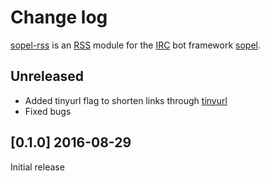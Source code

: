 # Change log

[sopel-rss](https://github.com/RebelCodeBase/sopel-rss) is an [RSS](https://en.wikipedia.org/wiki/RSS) module for the [IRC](https://en.wikipedia.org/wiki/Internet_Relay_Chat) bot framework [sopel](https://github.com/sopel-irc/sopel). 

## Unreleased

- Added tinyurl flag to shorten links through [tinyurl](https://www.tinyurl.com/)
- Fixed bugs

## [0.1.0] 2016-08-29

Initial release